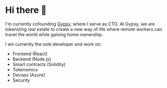 # Hi there 👋

I'm currently cofounding [Gypsy](https://www.gypsy.city/), where I serve as CTO. At Gypsy, we are tokenizing real estate to create a new way of life where remote workers can travel the world while gaining home ownership. 

I am currently the sole developer and work on:

- Frontend (React)
- Backend (Node.js)
- Smart contracts (Solidity)
- Tokenomics
- Devops (Azure)
- Security

